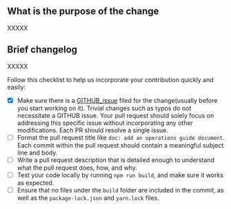 ## What is the purpose of the change

XXXXX

## Brief changelog

XXXXX

Follow this checklist to help us incorporate your contribution quickly and easily:

- [x] Make sure there is a [GITHUB_issue](https://github.com/seata/seata.github.io/issues) filed for the change(usually before you start working on it).  Trivial changes such as typos do not necessitate a GITHUB issue. Your pull request should solely focus on addressing this specific issue without incorporating any other modifications. Each PR should resolve a single issue.
- [ ] Format the pull request title like `doc: add an operations guide document`. Each commit within the pull request should contain a meaningful subject line and body.
- [ ] Write a pull request description that is detailed enough to understand what the pull request does, how, and why.
- [ ] Test your code locally by running `npm run build`, and make sure it works as expected.
- [ ] Ensure that no files under the `build` folder are included in the commit, as well as the `package-lock.json` and `yarn.lock` files.
